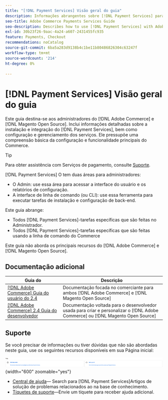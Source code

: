 ```yaml
---
title: "[!DNL Payment Services] Visão geral do guia"
description: Informações abrangentes sobre [!DNL Payment Services] para [!DNL Adobe Commerce] e [!DNL Magento Open Source] administradores, incluindo instalação e integração
seo-title: Adobe Commerce Payments Services Guide
seo-description: Describes how to use [!DNL Payment Services] with Adobe Commerce or [!DNL Magento Open Source].
exl-id: 30b23f26-9aac-4a24-a607-2431455fc935
feature: Payments, Checkout
recommendations: noCatalog
source-git-commit: 6ba5a283d9138b4c1be11b80486826304c63247f
workflow-type: tm+mt
source-wordcount: '214'
ht-degree: 0%

---
```


# [!DNL Payment Services] Visão geral do guia

Este guia destina-se aos administradores do [!DNL Adobe Commerce] e [!DNL Magento Open Source]. Inclui informações detalhadas sobre a instalação e integração do [!DNL Payment Services], bem como configuração e gerenciamento dos serviços. Ele pressupõe uma compreensão básica da configuração e funcionalidade principais do Commerce.

>[!TIP]
>
>Para obter assistência com Serviços de pagamento, consulte [Suporte](#support).

[!DNL Payment Services] O tem duas áreas para administradores:

* O Admin: use essa área para acessar a interface do usuário e os relatórios de configuração.
* A interface de linha de comando (ou CLI): use essa ferramenta para executar tarefas de instalação e configuração de back-end.

Este guia abrange:

* Todos [!DNL Payment Services]-tarefas específicas que são feitas no Administrador.
* Todos [!DNL Payment Services]-tarefas específicas que são feitas usando a linha de comando do Commerce

Este guia não aborda os principais recursos do [!DNL Adobe Commerce] e [!DNL Magento Open Source].

## Documentação adicional

| Guia do  | Descrição |
|------ | ----------- |
| [[!DNL Adobe Commerce] Guia do usuário do 2.4](https://experienceleague.adobe.com/docs/commerce-admin/user-guides/home.html) | Documentação focada no comerciante para ambos [!DNL Adobe Commerce] e [!DNL Magento Open Source] |
| [[!DNL Adobe Commerce] 2.4 Guia do desenvolvedor](https://developer.adobe.com/commerce/docs) | Documentação voltada para o desenvolvedor usada para criar e personalizar o [!DNL Adobe Commerce] ou [!DNL Magento Open Source] |

## Suporte

Se você precisar de informações ou tiver dúvidas que não são abordadas neste guia, use os seguintes recursos disponíveis em sua Página inicial:

![Recursos de ajuda](assets/help-resources.png){width="600" zoomable="yes"}

* [Central de ajuda](https://experienceleague.adobe.com/docs/commerce-knowledge-base/kb/overview.html)— Search para [!DNL Payment Services]Artigos de solução de problemas relacionados ao na base de conhecimento.
* [Tíquetes de suporte](https://experienceleague.adobe.com/docs/commerce-knowledge-base/kb/help-center-guide/magento-help-center-user-guide.html#submit-ticket)—Envie um tíquete para receber ajuda adicional.
